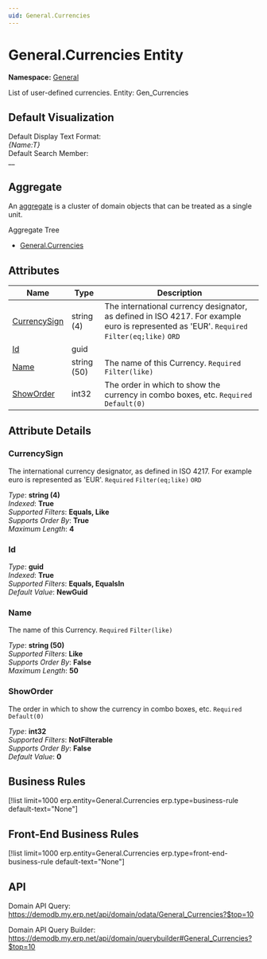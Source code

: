 ```yaml
---
uid: General.Currencies
---
```

# General.Currencies Entity

**Namespace:** [General](General.md)  

List of user-defined currencies. Entity: Gen_Currencies

## Default Visualization
Default Display Text Format:  
_{Name:T}_  
Default Search Member:  
__  

## Aggregate
An [aggregate](https://docs.erp.net/tech/advanced/concepts/aggregates.html) is a cluster of domain objects that can be treated as a single unit.  

Aggregate Tree  
* [General.Currencies](General.Currencies.md)  

## Attributes

| Name | Type | Description |
| ---- | ---- | --- |
| [CurrencySign](General.Currencies.md#currencysign) | string (4) | The international currency designator, as defined in ISO 4217. For example euro is represented as 'EUR'. `Required` `Filter(eq;like)` `ORD` 
| [Id](General.Currencies.md#id) | guid |  
| [Name](General.Currencies.md#name) | string (50) | The name of this Currency. `Required` `Filter(like)` 
| [ShowOrder](General.Currencies.md#showorder) | int32 | The order in which to show the currency in combo boxes, etc. `Required` `Default(0)` 


## Attribute Details

### CurrencySign

The international currency designator, as defined in ISO 4217. For example euro is represented as 'EUR'. `Required` `Filter(eq;like)` `ORD`

_Type_: **string (4)**  
_Indexed_: **True**  
_Supported Filters_: **Equals, Like**  
_Supports Order By_: **True**  
_Maximum Length_: **4**  

### Id

_Type_: **guid**  
_Indexed_: **True**  
_Supported Filters_: **Equals, EqualsIn**  
_Default Value_: **NewGuid**  

### Name

The name of this Currency. `Required` `Filter(like)`

_Type_: **string (50)**  
_Supported Filters_: **Like**  
_Supports Order By_: **False**  
_Maximum Length_: **50**  

### ShowOrder

The order in which to show the currency in combo boxes, etc. `Required` `Default(0)`

_Type_: **int32**  
_Supported Filters_: **NotFilterable**  
_Supports Order By_: **False**  
_Default Value_: **0**  



## Business Rules

[!list limit=1000 erp.entity=General.Currencies erp.type=business-rule default-text="None"]

## Front-End Business Rules

[!list limit=1000 erp.entity=General.Currencies erp.type=front-end-business-rule default-text="None"]

## API

Domain API Query:
<https://demodb.my.erp.net/api/domain/odata/General_Currencies?$top=10>

Domain API Query Builder:
<https://demodb.my.erp.net/api/domain/querybuilder#General_Currencies?$top=10>

